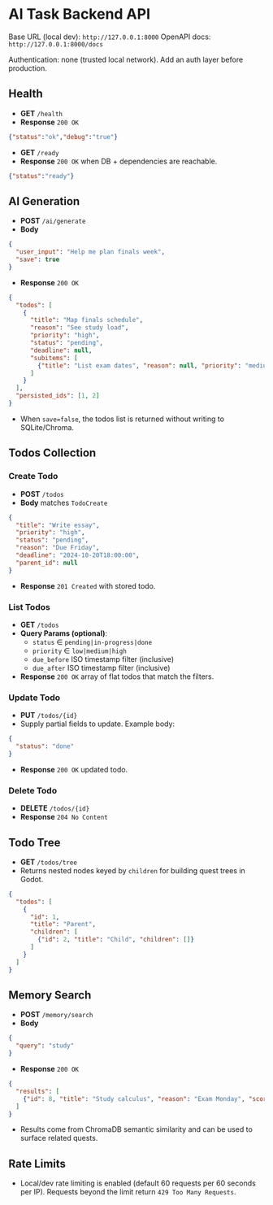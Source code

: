 # AI Task Backend API

Base URL (local dev): `http://127.0.0.1:8000`
OpenAPI docs: `http://127.0.0.1:8000/docs`

Authentication: none (trusted local network). Add an auth layer before production.

## Health
- **GET** `/health`
- **Response** `200 OK`
```json
{"status":"ok","debug":"true"}
```
- **GET** `/ready`
- **Response** `200 OK` when DB + dependencies are reachable.
```json
{"status":"ready"}
```

## AI Generation
- **POST** `/ai/generate`
- **Body**
```json
{
  "user_input": "Help me plan finals week",
  "save": true
}
```
- **Response** `200 OK`
```json
{
  "todos": [
    {
      "title": "Map finals schedule",
      "reason": "See study load",
      "priority": "high",
      "status": "pending",
      "deadline": null,
      "subitems": [
        {"title": "List exam dates", "reason": null, "priority": "medium", "status": "pending", "deadline": null, "subitems": []}
      ]
    }
  ],
  "persisted_ids": [1, 2]
}
```
- When `save=false`, the todos list is returned without writing to SQLite/Chroma.

## Todos Collection
### Create Todo
- **POST** `/todos`
- **Body** matches `TodoCreate`
```json
{
  "title": "Write essay",
  "priority": "high",
  "status": "pending",
  "reason": "Due Friday",
  "deadline": "2024-10-20T18:00:00",
  "parent_id": null
}
```
- **Response** `201 Created` with stored todo.

### List Todos
- **GET** `/todos`
- **Query Params (optional)**:
  - `status` ∈ `pending|in-progress|done`
  - `priority` ∈ `low|medium|high`
  - `due_before` ISO timestamp filter (inclusive)
  - `due_after` ISO timestamp filter (inclusive)
- **Response** `200 OK` array of flat todos that match the filters.

### Update Todo
- **PUT** `/todos/{id}`
- Supply partial fields to update. Example body:
```json
{
  "status": "done"
}
```
- **Response** `200 OK` updated todo.

### Delete Todo
- **DELETE** `/todos/{id}`
- **Response** `204 No Content`

## Todo Tree
- **GET** `/todos/tree`
- Returns nested nodes keyed by `children` for building quest trees in Godot.
```json
{
  "todos": [
    {
      "id": 1,
      "title": "Parent",
      "children": [
        {"id": 2, "title": "Child", "children": []}
      ]
    }
  ]
}
```

## Memory Search
- **POST** `/memory/search`
- **Body**
```json
{
  "query": "study"
}
```
- **Response** `200 OK`
```json
{
  "results": [
    {"id": 8, "title": "Study calculus", "reason": "Exam Monday", "score": 0.16}
  ]
}
```
- Results come from ChromaDB semantic similarity and can be used to surface related quests.

## Rate Limits
- Local/dev rate limiting is enabled (default 60 requests per 60 seconds per IP). Requests beyond the limit return `429 Too Many Requests`.
